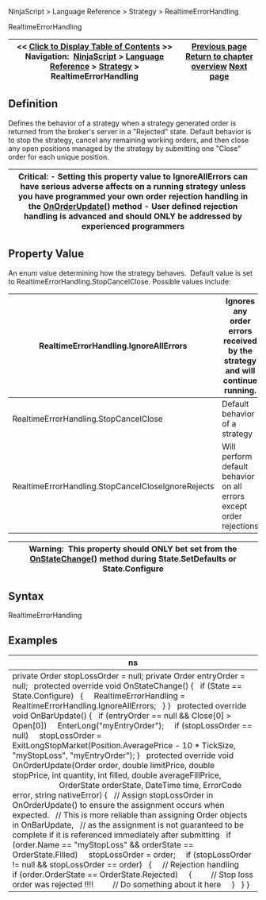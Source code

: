 ﻿
NinjaScript \> Language Reference \> Strategy \> RealtimeErrorHandling

RealtimeErrorHandling

| \<\< [Click to Display Table of Contents](realtimeerrorhandling.md) \>\> **Navigation:**     [NinjaScript](ninjascript.md) \> [Language Reference](language_reference_wip.md) \> [Strategy](strategy.md) \> RealtimeErrorHandling | [Previous page](positionsaccount.md) [Return to chapter overview](strategy.md) [Next page](restartswithinminutes.md) |
| --- | --- |
## Definition
Defines the behavior of a strategy when a strategy generated order is returned from the broker's server in a "Rejected" state. Default behavior is to stop the strategy, cancel any remaining working orders, and then close any open positions managed by the strategy by submitting one "Close" order for each unique position.
 

| Critical: - Setting this property value to IgnoreAllErrors can have serious adverse affects on a running strategy unless you have programmed your own order rejection handling in the [OnOrderUpdate()](onorderupdate.md) method - User defined rejection handling is advanced and should ONLY be addressed by experienced programmers |
| --- |

## Property Value
An enum value determining how the strategy behaves.  Default value is set to RealtimeErrorHandling.StopCancelClose. Possible values include:

| RealtimeErrorHandling.IgnoreAllErrors | Ignores any order errors received by the strategy and will continue running. |
| --- | --- |
| RealtimeErrorHandling.StopCancelClose | Default behavior of a strategy |
| RealtimeErrorHandling.StopCancelCloseIgnoreRejects | Will perform default behavior on all errors except order rejections |

| Warning:  This property should ONLY bet set from the [OnStateChange()](onstatechange.md) method during State.SetDefaults or State.Configure |
| --- |

## Syntax
RealtimeErrorHandling
 
## 
## Examples

| ns |
| --- |
| private Order stopLossOrder \= null; private Order entryOrder \= null;   protected override void OnStateChange() {    if (State \=\= State.Configure)    {      RealtimeErrorHandling \= RealtimeErrorHandling.IgnoreAllErrors;    } }   protected override void OnBarUpdate() {    if (entryOrder \=\= null \&\& Close\[0] \> Open\[0])      EnterLong("myEntryOrder");      if (stopLossOrder \=\= null)      stopLossOrder \= ExitLongStopMarket(Position.AveragePrice \- 10 \* TickSize, "myStopLoss", "myEntryOrder"); }   protected override void OnOrderUpdate(Order order, double limitPrice, double stopPrice, int quantity, int filled, double averageFillPrice,                                      OrderState orderState, DateTime time, ErrorCode error, string nativeError) {    // Assign stopLossOrder in OnOrderUpdate() to ensure the assignment occurs when expected.    // This is more reliable than assigning Order objects in OnBarUpdate,    // as the assignment is not guaranteed to be complete if it is referenced immediately after submitting    if (order.Name \=\= "myStopLoss" \&\& orderState \=\= OrderState.Filled)      stopLossOrder \= order;      if (stopLossOrder !\= null \&\& stopLossOrder \=\= order)    {      // Rejection handling      if (order.OrderState \=\= OrderState.Rejected)      {          // Stop loss order was rejected !!!!          // Do something about it here      }    } } |
 
